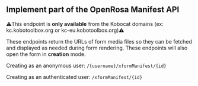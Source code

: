 ## Implement part of the OpenRosa Manifest API

⚠️This endpoint is **only available** from the Kobocat domains (ex: kc.kobotoolbox.org or kc-eu.kobotoolbox.org)⚠️

These endpoints return the URLs of form media files so they can be fetched and displayed as needed during form rendering.
These endpoints will also open the form in **creation** mode.

Creating as an anonymous user:
`/{username}/xformManifest/{id}`

Creating as an authenticated user:
`/xformManifest/{id}`
